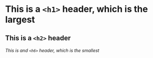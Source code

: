 # This is a `<h1>` header, which is the largest
## This is a `<h2>` header
###### This is and `<h6>` header, which is the smallest
